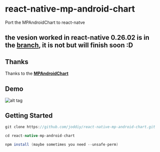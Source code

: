 # react-native-mp-android-chart
Port the MPAndroidChart to react-natve

## the vesion worked in react-native 0.26.02 is in the [branch](https://github.com/joddiy/react-native-mp-android-chart/tree/version_in_rn_0.26.2), it is not but will finish soon :D 

Thanks
-----
Thanks to the  [**MPAndroidChart**](https://github.com/PhilJay/MPAndroidChart)

Demo
-----
![alt tag](https://github.com/joddiy/react-native-mp-android-chart/blob/master/screenshots/1.png)


Getting Started
-----
 ```gradle
git clone https://github.com/joddiy/react-native-mp-android-chart.git

cd react-native-mp-android-chart

npm install (maybe sometimes you need --unsafe-perm)
```



